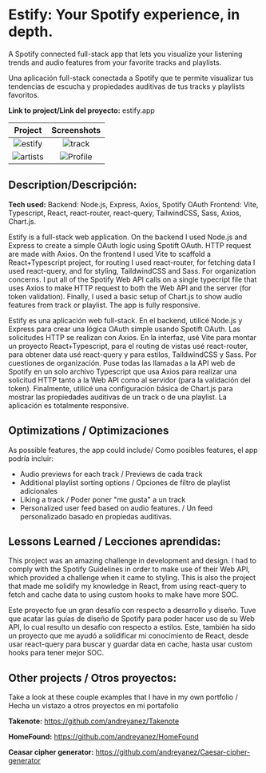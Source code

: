 # Estify: Your Spotify experience, in depth.

A Spotify connected full-stack app that lets you visualize your listening trends and audio features from your favorite tracks and playlists.

Una aplicación full-stack conectada a Spotify que te permite visualizar tus tendencias de escucha y propiedades auditivas de tus tracks y playlists favoritos.

**Link to project/Link del proyecto:** estify.app

|                                                      Project                                                      |                                                    Screenshots                                                    |
| :---------------------------------------------------------------------------------------------------------------: | :---------------------------------------------------------------------------------------------------------------: |
| ![estify](https://user-images.githubusercontent.com/39743205/207184028-e688c93a-5ee9-44ab-b536-ab302900ac29.PNG)  |  ![track](https://user-images.githubusercontent.com/39743205/207184543-3850f89c-7d18-48f2-be22-c369ac3cde0d.PNG)  |
| ![artists](https://user-images.githubusercontent.com/39743205/207185074-17a2e217-8ef8-4d31-9fee-6447746e97a3.PNG) | ![Profile](https://user-images.githubusercontent.com/39743205/207185096-1d601df9-f731-457c-8720-0ca62ef6bb17.PNG) |

## Description/Descripción:

**Tech used:**
Backend: Node.js, Express, Axios, Spotify OAuth
Frontend: Vite, Typescript, React, react-router, react-query, TailwindCSS, Sass, Axios, Chart.js.

Estify is a full-stack web application. On the backend I used Node.js and Express to create a simple OAuth logic using Spotift OAuth. HTTP request are made with Axios.
On the frontend I used Vite to scaffold a React+Typescript project, for routing I used react-router, for fetching data I used react-query, and for styling, TaildwindCSS and Sass.
For organization concerns. I put all of the Spotify Web API calls on a single typecript file that uses Axios to make HTTP request to both the Web API and the server (for token validation).
Finally, I used a basic setup of Chart.js to show audio features from track or playlist. The app is fully responsive.

Estify es una aplicación web full-stack. En el backend, utilicé Node.js y Express para crear una lógica OAuth simple usando Spotift OAuth. Las solicitudes HTTP se realizan con Axios.
En la interfaz, usé Vite para montar un proyecto React+Typescript, para el routing de vistas usé react-router, para obtener data usé react-query y para estilos, TaildwindCSS y Sass.
Por cuestiones de organización. Puse todas las llamadas a la API web de Spotify en un solo archivo Typescript que usa Axios para realizar una solicitud HTTP tanto a la Web API como al servidor (para la validación del token).
Finalmente, utilicé una configuración básica de Chart.js para mostrar las propiedades auditivas de un track o de una playlist. La aplicación es totalmente responsive.

## Optimizations / Optimizaciones

As possible features, the app could include/ Como posibles features, el app podría incluir:

- Audio previews for each track / Previews de cada track
- Additional playlist sorting options / Opciones de filtro de playlist adicionales
- Liking a track / Poder poner "me gusta" a un track
- Personalized user feed based on audio features. / Un feed personalizado basado en propiedas auditivas.

## Lessons Learned / Lecciones aprendidas:

This project was an amazing challenge in development and design. I had to comply with the Spotify Guidelines in order to make use of their Web API, which provided a challenge when it came to styling.
This is also the project that made me solidify my knowledge in React, from using react-query to fetch and cache data to using custom hooks to make have more SOC.

Este proyecto fue un gran desafío con respecto a desarrollo y diseño. Tuve que acatar las guías de diseño de Spotify para poder hacer uso de su Web API, lo cual resulto un desafío con respecto a estilos.
Este, también ha sido un proyecto que me ayudó a solidificar mi conocimiento de React, desde usar react-query para buscar y guardar data en cache, hasta usar custom hooks para tener mejor SOC.

## Other projects / Otros proyectos:

Take a look at these couple examples that I have in my own portfolio /
Hecha un vistazo a otros proyectos en mi portafolio

**Takenote:** https://github.com/andreyanez/Takenote

**HomeFound:** https://github.com/andreyanez/HomeFound

**Ceasar cipher generator:** https://github.com/andreyanez/Caesar-cipher-generator
